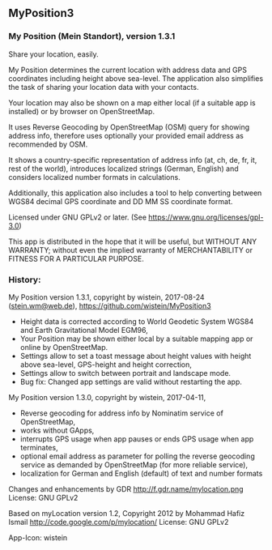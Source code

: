 ## MyPosition3
 
### My Position (Mein Standort), version 1.3.1
 
Share your location, easily.
 
My Position determines the current location with address data and GPS coordinates including height above sea-level. 
The application also simplifies the task of sharing your location data with your contacts.
 
Your location may also be shown on a map either local (if a suitable app is installed) or by browser on OpenStreetMap.

It uses Reverse Geocoding by OpenStreetMap (OSM) query for showing address info, therefore uses optionally your provided email address as recommended by OSM.
 
It shows a country-specific representation of address info (at, ch, de, fr, it, rest of the world), introduces localized strings (German, English) and considers localized number formats in calculations.
 
Additionally, this application also includes a tool to help converting between WGS84 decimal GPS coordinate and DD MM SS coordinate format.

Licensed under GNU GPLv2 or later. (See https://www.gnu.org/licenses/gpl-3.0)
 
This app is distributed in the hope that it will be useful, but WITHOUT ANY WARRANTY; without even the implied warranty of MERCHANTABILITY or FITNESS FOR A PARTICULAR PURPOSE.
 
### History:
 
My Position version 1.3.1, 
copyright by wistein, 2017-08-24 (stein.wm@web.de),
https://github.com/wistein/MyPosition3

  - Height data is corrected according to World Geodetic System WGS84 and Earth Gravitational Model EGM96,
  - Your Position may be shown either local by a suitable mapping app or online by OpenStreetMap.<br> 
  - Settings allow to set a toast message about height values with height above sea-level, GPS-height and height correction,
  - Settings allow to switch between portrait and landscape mode. 
  - Bug fix: Changed app settings are valid without restarting the app.
 
My Position version 1.3.0, 
copyright by wistein, 2017-04-11,  

  - Reverse geocoding for address info by Nominatim service of OpenStreetMap,
  - works without GApps,
  - interrupts GPS usage when app pauses or ends GPS usage when app terminates,
  - optional email address as parameter for polling the reverse geocoding service as demanded by OpenStreetMap (for more reliable service),
  - localization for German and English (default) of text and number formats
  
Changes and enhancements by GDR
http://f.gdr.name/mylocation.png
License: GNU GPLv2

Based on myLocation version 1.2,
Copyright 2012 by Mohammad Hafiz Ismail
http://code.google.com/p/mylocation/
License: GNU GPLv2
 
App-Icon: wistein
